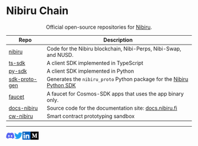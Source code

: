 # Nibiru Chain

<div align="center">

Official open-source repositories for [Nibiru][site-nibiru].

</div>

| Repo | Description |
| ---  | --- |
| [nibiru][repo-nibiru] | Code for the Nibiru blockchain, Nibi-Perps, Nibi-Swap, and NUSD. |
| [ts-sdk][repo-ts-sdk] | A client SDK implemented in TypeScript |
| [py-sdk][repo-py-sdk] | A client SDK implemented in Python |
| [sdk-proto-gen][repo-sdk-proto-gen] | Generates the `nibiru_proto` Python package for the [Nibiru Python SDK][repo-py-sdk] |
| [faucet][repo-faucet] | A faucet for Cosmos-SDK apps that uses the app binary only. |
| [docs-nibiru][repo-docs] | Source code for the documentation site: [docs.nibiru.fi](https://docs.nibiru.fi) |
| [cw-nibiru][repo-cw-nibiru] | Smart contract prototyping sandbox |

---

<a href="https://discord.gg/HFvbn7Wtud">
  <img align="left" alt="Nibiru Discord" width="22px" src="https://raw.githubusercontent.com/NibiruChain/.github/master/img/discord.svg" />
</a>
<a href="https://twitter.com/NibiruChain">
  <img align="left" alt="Nibiru Twitter" width="22px" src="https://raw.githubusercontent.com/NibiruChain/.github/master/img/twitter.svg" />
</a>
<a href="https://www.linkedin.com/company/nibiruchain">
  <img align="left" alt="Nibiru LinkedIn" width="22px" src="https://raw.githubusercontent.com/NibiruChain/.github/master/img/linkedin.svg" />
</a>
<a href="https://blog.nibiru.fi">
  <img align="left" alt="Nibiru Blog" width="22px" src="https://raw.githubusercontent.com/NibiruChain/.github/master/img/medium.svg" />
</a>

[site-nibiru]: https://nibiru.fi
[repo-nibiru]: https://github.com/NibiruChain/nibiru
[repo-py-sdk]: https://github.com/NibiruChain/py-sdk
[repo-ts-sdk]: https://github.com/NibiruChain/ts-sdk
[repo-docs]: https://github.com/NibiruChain/docs-nibiru
[repo-sdk-proto-gen]: https://github.com/NibiruChain/sdk-proto-gen
[repo-faucet]: https://github.com/NibiruChain/faucet
[repo-cw-nibiru]: https://github.com/NibiruChain/cw-nibiru
